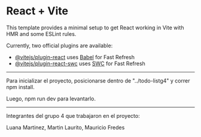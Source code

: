# React + Vite

This template provides a minimal setup to get React working in Vite with HMR and some ESLint rules.

Currently, two official plugins are available:

- [@vitejs/plugin-react](https://github.com/vitejs/vite-plugin-react/blob/main/packages/plugin-react/README.md) uses [Babel](https://babeljs.io/) for Fast Refresh
- [@vitejs/plugin-react-swc](https://github.com/vitejs/vite-plugin-react-swc) uses [SWC](https://swc.rs/) for Fast Refresh

--------------------------------------------------------------------

Para inicializar el proyecto, posicionarse dentro de "../todo-listg4" y correr npm install.

Luego, npm run dev para levantarlo.

---------------------------------------------------------------------
Integrantes del grupo 4 que trabajaron en el proyecto:

Luana Martinez, Martin Laurito, Mauricio Fredes